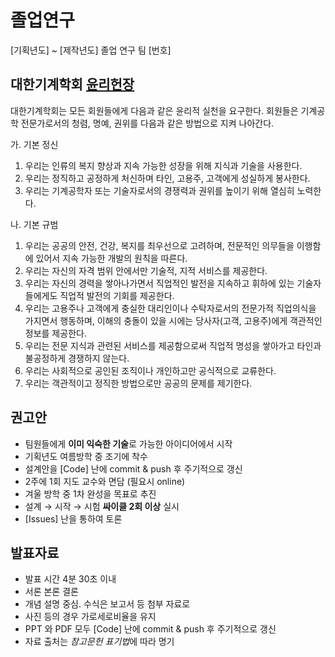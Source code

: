# 졸업연구
[기획년도] ~ [제작년도] 졸업 연구 팀 [번호]


## 대한기계학회 [윤리헌장](http://ksme.or.kr/sub/sub7_8.asp?top_param=7&sub_param=8)

대한기계학회는 모든 회원들에게 다음과 같은 윤리적 실천을 요구한다. 회원들은 기계공학 전문가로서의 청렴, 명예, 권위를 다음과 같은 방법으로 지켜 나아간다.

가. 기본 정신
1. 우리는 인류의 복지 향상과 지속 가능한 성장을 위해 지식과 기술을 사용한다.
1. 우리는 정직하고 공정하게 처신하며 타인, 고용주, 고객에게 성실하게 봉사한다.
1. 우리는 기계공학자 또는 기술자로서의 경쟁력과 권위를 높이기 위해 열심히 노력한다.

나. 기본 규범
1. 우리는 공공의 안전, 건강, 복지를 최우선으로 고려하며, 전문적인 의무들을 이행함에 있어서 지속 가능한 개발의 원칙을 따른다.
1. 우리는 자신의 자격 범위 안에서만 기술적, 지적 서비스를 제공한다.
1. 우리는 자신의 경력을 쌓아나가면서 직업적인 발전을 지속하고 휘하에 있는 기술자들에게도 직업적 발전의 기회를 제공한다.
1. 우리는 고용주나 고객에게 충실한 대리인이나 수탁자로서의 전문가적 직업의식을 가지면서 행동하며, 이해의 충돌이 있을 시에는 당사자(고객, 고용주)에게 객관적인 정보를 제공한다.
1. 우리는 전문 지식과 관련된 서비스를 제공함으로써 직업적 명성을 쌓아가고 타인과 불공정하게 경쟁하지 않는다.
1. 우리는 사회적으로 공인된 조직이나 개인하고만 공식적으로 교류한다. 
1. 우리는 객관적이고 정직한 방법으로만 공공의 문제를 제기한다.


## 권고안
* 팀원들에게 **이미 익숙한 기술**로 가능한 아이디어에서 시작
* 기획년도 여름방학 중 조기에 착수
* 설계안을 [Code] 난에 commit & push 후 주기적으로 갱신
* 2주에 1회 지도 교수와 면담 (필요시 online)
* 겨울 방학 중 1차 완성을 목표로 추진
* 설계 &rarr; 시작 &rarr; 시험 **싸이클 2회 이상** 실시
* [Issues] 난을 통하여 토론


## 발표자료
* 발표 시간 4분 30초 이내
* 서론 본론 결론
* 개념 설명 중심. 수식은 보고서 등 첨부 자료로
* 사진 등의 경우 가로세로비율을 유지
* PPT 와 PDF 모두 [Code] 난에 commit & push 후 주기적으로 갱신
* 자료 출처는 *참고문헌 표기법*에 따라 명기
